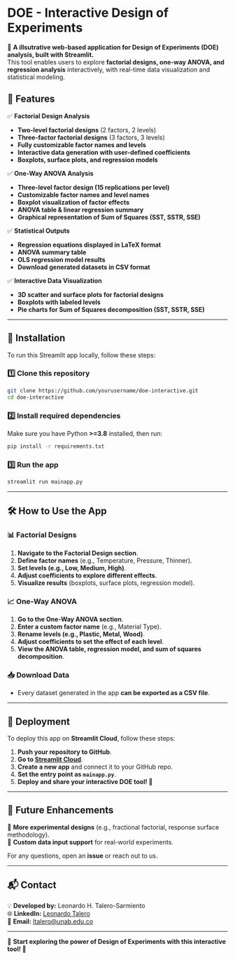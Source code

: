 # **DOE - Interactive Design of Experiments**
🚀 **A illsutrative web-based application for Design of Experiments (DOE) analysis, built with Streamlit.**  
This tool enables users to explore **factorial designs, one-way ANOVA, and regression analysis** interactively, with real-time data visualization and statistical modeling.

## 📌 **Features**
✅ **Factorial Design Analysis**
- **Two-level factorial designs** (2 factors, 2 levels)
- **Three-factor factorial designs** (3 factors, 3 levels)
- **Fully customizable factor names and levels**
- **Interactive data generation with user-defined coefficients**
- **Boxplots, surface plots, and regression models**

✅ **One-Way ANOVA Analysis**
- **Three-level factor design (15 replications per level)**
- **Customizable factor names and level names**
- **Boxplot visualization of factor effects**
- **ANOVA table & linear regression summary**
- **Graphical representation of Sum of Squares (SST, SSTR, SSE)**

✅ **Statistical Outputs**
- **Regression equations displayed in LaTeX format**
- **ANOVA summary table**
- **OLS regression model results**
- **Download generated datasets in CSV format**

✅ **Interactive Data Visualization**
- **3D scatter and surface plots for factorial designs**
- **Boxplots with labeled levels**
- **Pie charts for Sum of Squares decomposition (SST, SSTR, SSE)**

---

## 📂 **Installation**
To run this Streamlit app locally, follow these steps:

### 1️⃣ **Clone this repository**
```bash
git clone https://github.com/yourusername/doe-interactive.git
cd doe-interactive
```

### 2️⃣ **Install required dependencies**
Make sure you have Python **>=3.8** installed, then run:
```bash
pip install -r requirements.txt
```

### 3️⃣ **Run the app**
```bash
streamlit run mainapp.py
```

---

## 🛠 **How to Use the App**
### **📊 Factorial Designs**
1. **Navigate to the Factorial Design section**.
2. **Define factor names** (e.g., Temperature, Pressure, Thinner).
3. **Set levels (e.g., Low, Medium, High)**.
4. **Adjust coefficients to explore different effects**.
5. **Visualize results** (boxplots, surface plots, regression model).

### **📈 One-Way ANOVA**
1. **Go to the One-Way ANOVA section**.
2. **Enter a custom factor name** (e.g., Material Type).
3. **Rename levels (e.g., Plastic, Metal, Wood)**.
4. **Adjust coefficients to set the effect of each level**.
5. **View the ANOVA table, regression model, and sum of squares decomposition**.

### **📥 Download Data**
- Every dataset generated in the app **can be exported as a CSV file**.


---

## 🚀 **Deployment**
To deploy this app on **Streamlit Cloud**, follow these steps:
1. **Push your repository to GitHub**.
2. **Go to [Streamlit Cloud](https://share.streamlit.io/)**.
3. **Create a new app** and connect it to your GitHub repo.
4. **Set the entry point as `mainapp.py`**.
5. **Deploy and share your interactive DOE tool! 🎉**

---

## 📝 **Future Enhancements**
🔹 **More experimental designs** (e.g., fractional factorial, response surface methodology).  
🔹 **Custom data input support** for real-world experiments.  



For any questions, open an **issue** or reach out to us.

---


## 📬 **Contact**
💡 **Developed by:** Leonardo H. Talero-Sarmiento  
🌐 **LinkedIn:** [Leonardo Talero](https://www.linkedin.com/in/leonardo-talero-sarmiento/)  
📧 **Email:** ltalero@unab.edu.co  

---

🎯 **Start exploring the power of Design of Experiments with this interactive tool! 🚀**
